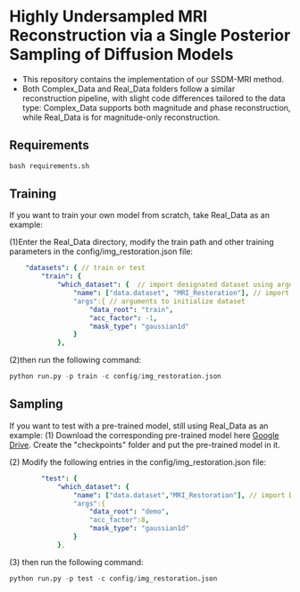 
# Highly Undersampled MRI Reconstruction via a Single Posterior Sampling of Diffusion Models
- This repository contains the implementation of our SSDM-MRI method.
- Both Complex_Data and Real_Data folders follow a similar reconstruction pipeline, with slight code differences tailored to the data type: Complex_Data supports both magnitude and phase reconstruction, while Real_Data is for magnitude-only reconstruction.

## Requirements
```python
bash requirements.sh
```


## Training
If you want to train your own model from scratch, take Real_Data as an example:

(1)Enter the Real_Data directory, modify the train path and other training parameters in the config/img_restoration.json file:

```yaml
    "datasets": { // train or test
        "train": {
            "which_dataset": {  // import designated dataset using arguments
                "name": ["data.dataset", "MRI_Restoration"], // import Dataset() class / function(not recommend) from dataset.dataset.py (default is [dataset.dataset.py])
                "args":{ // arguments to initialize dataset
                    "data_root": "train",
                    "acc_factor": -1,
                    "mask_type": "gaussian1d"
                }
            },
```

(2)then run the following command:  
```python
python run.py -p train -c config/img_restoration.json
```

## Sampling 
If you want to test with a pre-trained model, still using Real_Data as an example:
(1) Download the corresponding pre-trained model here [Google Drive](). Create the "checkpoints" folder and put the pre-trained model in it.

(2) Modify the following entries in the config/img_restoration.json file:
```yaml
        "test": {
            "which_dataset": {
                "name": ["data.dataset","MRI_Restoration"], // import Dataset() class / function(not recommend) from default file
                "args":{
                    "data_root": "demo",
                    "acc_factor":8,
                    "mask_type": "gaussian1d"
                }
            },
```

(3) then run the following command:  
```python
python run.py -p test -c config/img_restoration.json
```

